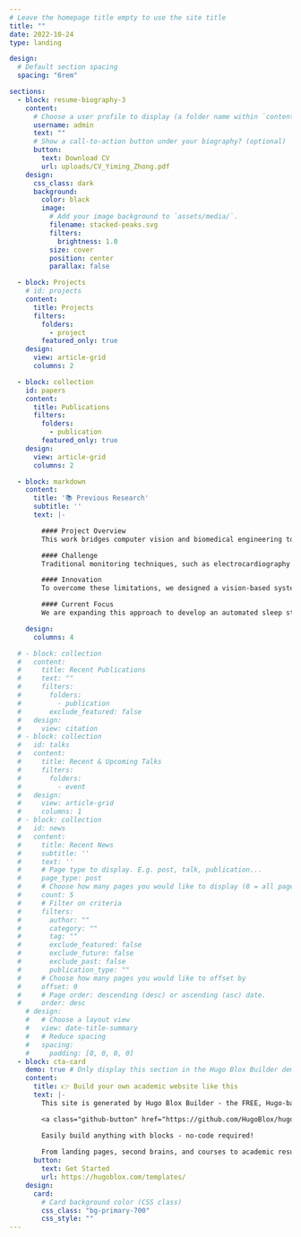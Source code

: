 ```yaml
---
# Leave the homepage title empty to use the site title
title: ""
date: 2022-10-24
type: landing

design:
  # Default section spacing
  spacing: "6rem"

sections:
  - block: resume-biography-3
    content:
      # Choose a user profile to display (a folder name within `content/authors/`)
      username: admin
      text: ""
      # Show a call-to-action button under your biography? (optional)
      button:
        text: Download CV
        url: uploads/CV_Yiming_Zhong.pdf
    design:
      css_class: dark
      background:
        color: black
        image:
          # Add your image background to `assets/media/`.
          filename: stacked-peaks.svg
          filters:
            brightness: 1.0
          size: cover
          position: center
          parallax: false

  - block: Projects
    # id: projects
    content:
      title: Projects
      filters:
        folders:
          - project
        featured_only: true
    design:
      view: article-grid
      columns: 2

  - block: collection
    id: papers
    content:
      title: Publications
      filters:
        folders:
          - publication
        featured_only: true
    design:
      view: article-grid
      columns: 2

  - block: markdown
    content:
      title: '📚 Previous Research'
      subtitle: ''
      text: |-

        #### Project Overview  
        This work bridges computer vision and biomedical engineering to develop non-contact health monitoring technologies, with a primary focus on neonates in the Neonatal Intensive Care Unit (NICU).

        #### Challenge  
        Traditional monitoring techniques, such as electrocardiography (ECG) and electroencephalography (EEG), pose risks of infection and skin damage, making them unsuitable for long-term use in vulnerable infant populations.

        #### Innovation  
        To overcome these limitations, we designed a vision-based system employing remote photoplethysmography (rPPG) to estimate vital signs—including heart rate and blood oxygenation—in a completely contact-free manner.

        #### Current Focus  
        We are expanding this approach to develop an automated sleep staging system for newborns. By integrating multimodal signals such as heart rate, heart rate variability, respiratory rate, and movement patterns captured via camera, the system aims to classify sleep stages autonomously, thereby reducing the operational burden on NICU clinical staff.

    design:
      columns: 4

  # - block: collection
  #   content:
  #     title: Recent Publications
  #     text: ""
  #     filters:
  #       folders:
  #         - publication
  #       exclude_featured: false
  #   design:
  #     view: citation
  # - block: collection
  #   id: talks
  #   content:
  #     title: Recent & Upcoming Talks
  #     filters:
  #       folders:
  #         - event
  #   design:
  #     view: article-grid
  #     columns: 1
  # - block: collection
  #   id: news
  #   content:
  #     title: Recent News
  #     subtitle: ''
  #     text: ''
  #     # Page type to display. E.g. post, talk, publication...
  #     page_type: post
  #     # Choose how many pages you would like to display (0 = all pages)
  #     count: 5
  #     # Filter on criteria
  #     filters:
  #       author: ""
  #       category: ""
  #       tag: ""
  #       exclude_featured: false
  #       exclude_future: false
  #       exclude_past: false
  #       publication_type: ""
  #     # Choose how many pages you would like to offset by
  #     offset: 0
  #     # Page order: descending (desc) or ascending (asc) date.
  #     order: desc
    # design:
    #   # Choose a layout view
    #   view: date-title-summary
    #   # Reduce spacing
    #   spacing:
    #     padding: [0, 0, 0, 0]
  - block: cta-card
    demo: true # Only display this section in the Hugo Blox Builder demo site
    content:
      title: 👉 Build your own academic website like this
      text: |-
        This site is generated by Hugo Blox Builder - the FREE, Hugo-based open source website builder trusted by 250,000+ academics like you.

        <a class="github-button" href="https://github.com/HugoBlox/hugo-blox-builder" data-color-scheme="no-preference: light; light: light; dark: dark;" data-icon="octicon-star" data-size="large" data-show-count="true" aria-label="Star HugoBlox/hugo-blox-builder on GitHub">Star</a>

        Easily build anything with blocks - no-code required!
        
        From landing pages, second brains, and courses to academic resumés, conferences, and tech blogs.
      button:
        text: Get Started
        url: https://hugoblox.com/templates/
    design:
      card:
        # Card background color (CSS class)
        css_class: "bg-primary-700"
        css_style: ""
---
```

